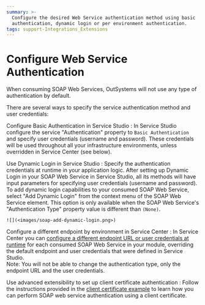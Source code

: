 ```yaml
---
summary: >-
  Configure the desired Web Service authentication method using basic
  authentication, dynamic login or per environment authentication.
tags: support-Integrations_Extensions
---
```


# Configure Web Service Authentication

When consuming SOAP Web Services, OutSystems will not use any type of authentication by default.

There are several ways to specify the service authentication method and user credentials:

Configure Basic Authentication in Service Studio : In Service Studio configure the service "Authentication" property to `Basic Authentication` and specify user credentials \(username and password\). These credentials will be used throughout all your infrastructure environments, unless overridden in Service Center \(see below\).

Use Dynamic Login in Service Studio : Specify the authentication credentials at runtime in your application logic. After setting up Dynamic Login in your SOAP Web Service in Service Studio, all its methods will have input parameters for specifying user credentials \(username and password\).  
To add dynamic login capabilities to your consumed SOAP Web Service, select "Add Dynamic Login" from the context menu of the SOAP Web Service element. This option is only available when the SOAP Web Service's "Authentication Type" property value is different than `(None)`.

```text
![](<images/soap-add-dynamic-login.png>)
```

Configure a different endpoint by environment in Service Center : In Service Center you can [configure a different endpoint URL or user credentials at runtime](https://github.com/danielmarquespt/docs-product/tree/e7ea3f444d5129dab245c69ab72ae091554bc4fb/src/extensibility-and-integration/soap/consume/configure-runtime.md%3E) for each consumed SOAP Web Service in your module, overriding the default endpoint and user credentials that were defined in Service Studio.  
Note: You will not be able to change the authentication type, only the endpoint URL and the user credentials.

Use advanced extensibility to set up client certificate authentication : Follow the instructions provided in the [client certificate example](https://github.com/danielmarquespt/docs-product/tree/e7ea3f444d5129dab245c69ab72ae091554bc4fb/src/extensibility-and-integration/soap/consume/extensibility-use-cases/certificate.md%3E) to learn how you can perform SOAP web service authentication using a client certificate.

